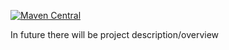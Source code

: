 [![Maven Central](https://maven-badges.herokuapp.com/maven-central/io.github.eduard-romanyuk/turbosms-spring-boot-starter/badge.svg)](https://maven-badges.herokuapp.com/maven-central/io.github.eduard-romanyuk/turbosms-spring-boot-starter)

In future there will be project description/overview